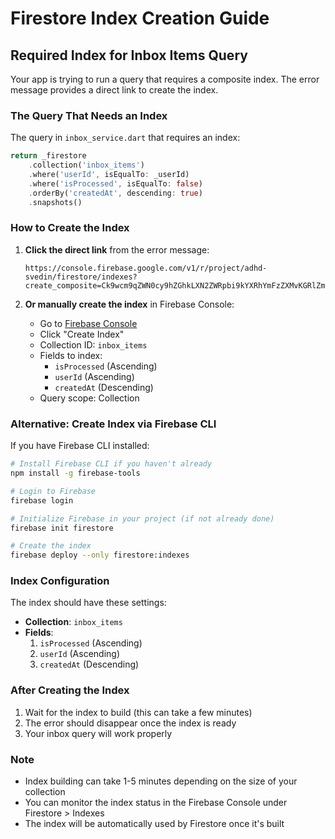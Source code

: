 # Firestore Index Creation Guide

## Required Index for Inbox Items Query

Your app is trying to run a query that requires a composite index. The error message provides a direct link to create the index.

### The Query That Needs an Index

The query in `inbox_service.dart` that requires an index:

```dart
return _firestore
    .collection('inbox_items')
    .where('userId', isEqualTo: _userId)
    .where('isProcessed', isEqualTo: false)
    .orderBy('createdAt', descending: true)
    .snapshots()
```

### How to Create the Index

1. **Click the direct link** from the error message:
   ```
   https://console.firebase.google.com/v1/r/project/adhd-svedin/firestore/indexes?create_composite=Ck9wcm9qZWN0cy9hZGhkLXN2ZWRpbi9kYXRhYmFzZXMvKGRlZmF1bHQpL2NvbGxlY3Rpb25Hcm91cHMvaW5ib3hfaXRlbXMvaW5kZXhlcy9fEAEaDwoLaXNQcm9jZXNzZWQQARoKCgZ1c2VySWQQARoNCgljcmVhdGVkQXQQAhoMCghfX25hbWVfXxAC
   ```

2. **Or manually create the index** in Firebase Console:
   - Go to [Firebase Console](https://console.firebase.google.com/project/adhd-svedin/firestore/indexes)
   - Click "Create Index"
   - Collection ID: `inbox_items`
   - Fields to index:
     - `isProcessed` (Ascending)
     - `userId` (Ascending) 
     - `createdAt` (Descending)
   - Query scope: Collection

### Alternative: Create Index via Firebase CLI

If you have Firebase CLI installed:

```bash
# Install Firebase CLI if you haven't already
npm install -g firebase-tools

# Login to Firebase
firebase login

# Initialize Firebase in your project (if not already done)
firebase init firestore

# Create the index
firebase deploy --only firestore:indexes
```

### Index Configuration

The index should have these settings:
- **Collection**: `inbox_items`
- **Fields**:
  1. `isProcessed` (Ascending)
  2. `userId` (Ascending)
  3. `createdAt` (Descending)

### After Creating the Index

1. Wait for the index to build (this can take a few minutes)
2. The error should disappear once the index is ready
3. Your inbox query will work properly

### Note

- Index building can take 1-5 minutes depending on the size of your collection
- You can monitor the index status in the Firebase Console under Firestore > Indexes
- The index will be automatically used by Firestore once it's built 